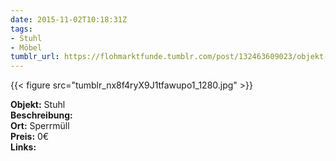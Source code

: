 ```yaml
---
date: 2015-11-02T10:18:31Z
tags:
- Stuhl
- Möbel
tumblr_url: https://flohmarktfunde.tumblr.com/post/132463609023/objekt-stuhl-beschreibung-lorem-ipsum-ort
---
```

 {{< figure src="tumblr_nx8f4ryX9J1tfawupo1_1280.jpg" >}}  

**Objekt:** Stuhl  
**Beschreibung:**   
**Ort:** Sperrmüll  
**Preis:** 0€  
**Links:** 
